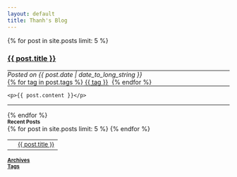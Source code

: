 ```yaml
---
layout: default
title: Thanh's Blog
---
```

<div class="col-xs-12 col-md-9">

  {% for post in site.posts limit: 5 %}
  <div class="row">
    <h3><a href="{{ post.url }}">{{ post.title }}</a></h3><hr style="margin:0px">
    <i>Posted on {{ post.date | date_to_long_string }}</i>
    <div class="pull-right">
      {% for tag in post.tags %}
      <a class="badge" href="/blog/tags.html#{{ tag }}">{{ tag }}</a>&nbsp;
      {% endfor %}
    </div>
    <hr style="margin:0px">

    <p>{{ post.content }}</p>
  </div>
  <hr>
  {% endfor %}

</div>

<!-- Side bar start -->
<div class="col-md-3 hidden-sm">
  <div class="panel panel-default" data-spy="affix">
    <div class="panel-heading"><small><b>Recent Posts</b></small></div>
    <div class="panel-body">
      <table class="table table-condensed table-hover">
        {% for post in site.posts limit: 5 %}
        <tr>
          <td><i class="fa fa-caret-right"></i></td>
          <td>
            <small><a href="{{ post.url }}">{{ post.title }}</a></small><br>
          </td>
        </tr>
        {% endfor %}
      </table>
    </div>
    <!-- end Recent Posts -->
    <div class="panel-footer">
      <small><b><a href="/blog/archives.html">Archives</a></b></small><br>
      <small><b><a href="/blog/tags.html">Tags</a></b></small>
    </div>
    <!-- end Archives -->
  </div>
</div>
<!-- Side bar end -->
